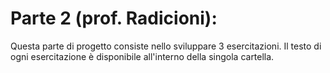 # Parte 2 (prof. Radicioni):
Questa parte di progetto consiste nello sviluppare 3 esercitazioni.
Il testo di ogni esercitazione è disponibile all'interno della singola cartella.